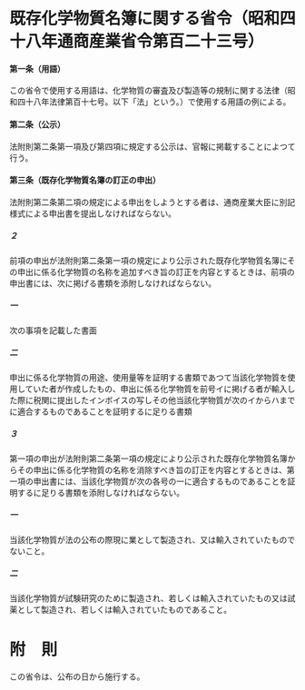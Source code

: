# 既存化学物質名簿に関する省令（昭和四十八年通商産業省令第百二十三号）
#### 第一条（用語）
この省令で使用する用語は、化学物質の審査及び製造等の規制に関する法律（昭和四十八年法律第百十七号。以下「法」という。）で使用する用語の例による。
#### 第二条（公示）
法附則第二条第一項及び第四項に規定する公示は、官報に掲載することによつて行う。
#### 第三条（既存化学物質名簿の訂正の申出）
法附則第二条第二項の規定による申出をしようとする者は、通商産業大臣に別記様式による申出書を提出しなければならない。
##### ２
前項の申出が法附則第二条第一項の規定により公示された既存化学物質名簿にその申出に係る化学物質の名称を追加すべき旨の訂正を内容とするときは、前項の申出書には、次に掲げる書類を添附しなければならない。
##### 一
次の事項を記載した書面
##### 二
申出に係る化学物質の用途、使用量等を証明する書類であつて当該化学物質を使用していた者が作成したもの、申出に係る化学物質を前号イに掲げる者が輸入した際に税関に提出したインボイスの写しその他当該化学物質が次のイからハまでに適合するものであることを証明するに足りる書類
##### ３
第一項の申出が法附則第二条第一項の規定により公示された既存化学物質名簿からその申出に係る化学物質の名称を消除すべき旨の訂正を内容とするときは、第一項の申出書には、当該化学物質が次の各号の一に適合するものであることを証明するに足りる書類を添附しなければならない。
##### 一
当該化学物質が法の公布の際現に業として製造され、又は輸入されていたものでないこと。
##### 二
当該化学物質が試験研究のために製造され、若しくは輸入されていたもの又は試薬として製造され、若しくは輸入されていたものであること。
# 附　則
この省令は、公布の日から施行する。
